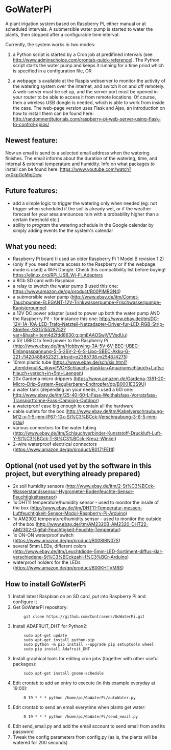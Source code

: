 # GoWaterPi
A plant irigation system based on Raspberry Pi, either manual or at scheduled intervals. A submersible water pump is started to water the plants, then stopped after a configurable time interval.

Currently, the system works in two modes:
1. a Python script is started by a Cron job at predifined intervals (see http://www.adminschoice.com/crontab-quick-reference). The Python script starts the water pump and keeps it running for a time priod which is specified in a configuration file, OR

2. a webpage is available at the Raspis webserver to monitor the activity of the watering system over the internet, and switch it on and off remotely. A web-server must be set up, and the server port must be opened in your router to be able to access it from remote locations. Of course, then a wireless USB dongle is needed, which is able to work from inside the case. The web-page version uses Flask and Ajax, an introduction on how to install them can be found here: http://randomnerdtutorials.com/raspberry-pi-web-server-using-flask-to-control-gpios/

Newest feature:
-----------
Now an email is send to a selected email address when the watering finishes. The email informs about the duration of the watering, time, and internal & external temperature and humidity. Info on what packages to install can be found here: https://www.youtube.com/watch?v=0kpGcMjpDcw

Future features:
-----------
 - add a simple logic to trigger the watering only when needed (eg: not trigger when scheduled if the soil is already wet, or if the weather forecast for your area announces rain with a probability higher than a certain threshold etc.)
 - ability to *program* the watering schedule in the Google calendar by simply adding events the the system's calendar

What you need:
--------------
 - Raspberry Pi board (I used an older Raspberry Pi 1 Model B revision 1.2)
 - (only if you need remote access to the Raspberry or if the webpage mode is used) a WiFi Dongle. Check this compatibility list before buying! https://elinux.org/RPi_USB_Wi-Fi_Adapters
 - a 8Gb SD card with Raspbian
 - a relay to swotch the water pump (I used this one: https://www.amazon.de/gp/product/B00PIMRGN4)
 - a submersible water pump (http://www.ebay.de/itm/Comet-Tauchpumpe-ELEGANT-12V-Trinkwasserpumpe-Frischwasserpumpe-Kanisterpumpe)
 - a 12V DC power adapter (used to power up both the water pump AND the Raspberry Pi! - for instance this one: http://www.ebay.de/itm/DC-12V-1A-10A-LED-Trafo-Netzteil-Netzadapter-Driver-fur-LED-RGB-Strip-Streifen-/331515528752?var=&hash=item4d2fdd8630:g:pmEAAOSwjVVVsdUu)
 - a 5V UBEC to feed power to the Raspberry Pi (http://www.ebay.de/itm/Hobbywing-3A-5V-6V-BEC-UBEC-Einlangsspannung-5-5-26V-2-6-S-Lipo-SBEC-Akku-G-221-/142048845232?_trksid=p2385738.m2548.l4275)
 - 10mm plastic tube (https://www.ebay.de/sch/sis.html?_itemId=null&_nkw=PVC+Schlauch+glasklar+Aquariumschlauch+Luftschlauch+versch+in+5m+Laengen)
 - 20x Gardena micro drippers (https://www.amazon.de/Gardena-1391-20-Micro-Drip-System-Regulierbarer-Endtropfer/dp/B0001E3S9U)
 - a water tank (depending on your needs, I used a 60l one: http://www.ebay.de/itm/25-40-60-L-Fass-Weithalsfass-Vorratsfass-Transporttonne-Fass-Camping-Outdoor)
 - a waterproof case big enough to contain all the hardware
 - cable outlets for the box (http://www.ebay.de/itm/Kabelverschraubung-M12-x-1-5-mm-IP67-10x-St%C3%BCck-Verschraubung-3-6-5-mm-grau)
 - various connectors for the water tubing (http://www.ebay.de/itm/Schlauchverbinder-Kunststoff-Druckluft-Luft-Y-St%C3%BCck-T-St%C3%BCck-Kreuz-Winkel)
 - 2-wire waterproof electrical connectors (https://www.amazon.de/gp/product/B0171FEI1I)
 
Optional (not used yet by the software in this project, but everything already prepared)
------------------------------------------------------------------------
 - 2x soil humidity sensors (http://www.ebay.de/itm/2-St%C3%BCck-Wasserstandssensor-Hygrometer-Bodenfeuchte-Sensor-Feuchtigkeitssensor)
 - 1x DHT11 temperature/humidity sensor - used to monitor the inside of the box (http://www.ebay.de/itm/DHT11-Temperatur-messen-Luftfeuchtigkeit-Sensor-Modul-Raspberry-Pi-Arduino)
 - 1x AM2302 temperature/humidity sensor - used to monitor the outside of the box (http://www.ebay.de/itm/AM2320B-AM2320-DHT22-AM2302-Digital-Feuchtigkeit-Feuchte-Temperatur)
  - 1x ON-ON waterproof switch (https://www.amazon.de/gp/product/B008IBN07S)
  - several 5mm LEDs, different colors (http://www.ebay.de/itm/Leuchtdiode-5mm-LED-Sortiment-diffus-klar-verschiedene-St%C3%BCckzahl-f%C3%BCr-Arduino)
  - waterproof holders for the LEDs (https://www.amazon.de/gp/product/B00KHTVM8S)

How to install GoWaterPi
------------------------------------------------------------------------
1. Install latest Raspbian on an SD card, put into Raspberry Pi and configure it
2. Get GoWaterPi repository:
```
        git clone https://github.com/Contrasens/GoWaterPi.git
```
3. Install ADAFRUIT_DHT for Python2:
```
        sudo apt-get update
        sudo apt-get install python-pip
        sudo python -m pip install --upgrade pip setuptools wheel
        sudo pip install Adafruit_DHT
```
3. Install graphical tools for editing cron jobs (together with other useful packages):

```
        sudo apt-get install gnome-schedule
```
        
4. Edit crontab to add an entry to execute (in this example everyday at 19:00):
```
        0 19 * * * python /home/pi/GoWaterPi/autoWater.py
```
5. Edit crontab to send an email everytime when plants get water:
```
        0 19 * * * python /home/pi/GoWaterPi/send_email.py
```
6. Edit send_email.py and add the email account to send email from and its password
7. Tweak the config parameters from config.py (as is, the plants will be watered for 200 seconds)
